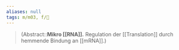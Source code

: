 ```yaml
---
aliases: null
tags: m/m03, f/🧪
---
```

> (Abstract::**Mikro [[RNA]].** Regulation der [[Translation]] durch hemmende Bindung an [[mRNA]].)